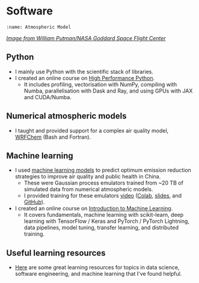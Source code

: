 # Software

```{image} images/model_crop.png
:name: Atmospheric Model
```

[*Image from William Putman/NASA Goddard Space Flight Center*](https://www.nasa.gov/content/a-portrait-of-global-winds)  

## Python

- I mainly use Python with the scientific stack of libraries.
- I created an online course on [High Performance Python](https://arctraining.github.io/swd6_hpp/).
  - It includes profiling, vectorisation with NumPy, compiling with Numba, parallelisation with Dask and Ray, and using GPUs with JAX and CUDA/Numba.  

## Numerical atmospheric models

- I taught and provided support for a complex air quality model, [WRFChem](https://wrfchem-leeds.github.io/WRFotron/) (Bash and Fortran).  

## Machine learning

- I used [machine learning models](/emulator) to predict optimum emission reduction strategies to improve air quality and public health in China.
  - These were Gaussian process emulators trained from ~20 TB of simulated data from numerical atmospheric models.  
  - I provided training for these emulators
[video](https://youtu.be/zbt7aa2QIAA) ([Colab](https://colab.research.google.com/github/lukeconibear/emulator_training/blob/main/emulator_training.ipynb), [slides](https://github.com/lukeconibear/emulator_training/blob/main/AGU2021_Luke-Conibear_Presentation.pdf), and [GitHub](https://github.com/lukeconibear/emulator_training)).
- I created an online course on [Introduction to Machine Learning](https://arctraining.github.io/swd8_intro_ml/).
  - It covers fundamentals, machine learning with scikit-learn, deep learning with TensorFlow / Keras and PyTorch / PyTorch Lightning, data pipelines, model tuning, transfer learning, and distributed training.  

## Useful learning resources

- [Here](/useful_learning_resources) are some great learning resources for topics in data science, software engineering, and machine learning that I've found helpful.  
